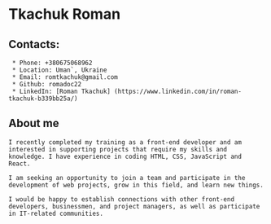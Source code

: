 # **Tkachuk Roman**

## Contacts:
     * Phone: +380675068962
     * Location: Uman`, Ukraine 
     * Email: romtkachuk@gmail.com
     * Github: romadoc22
     * LinkedIn: [Roman Tkachuk] (https://www.linkedin.com/in/roman-tkachuk-b339bb25a/)   

## About me
    I recently completed my training as a front-end developer and am interested in supporting projects that require my skills and knowledge. I have experience in coding HTML, CSS, JavaScript and React.

    I am seeking an opportunity to join a team and participate in the development of web projects, grow in this field, and learn new things.

    I would be happy to establish connections with other front-end developers, businessmen, and project managers, as well as participate in IT-related communities.